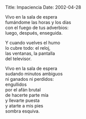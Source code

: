 Title: Impaciencia
Date: 2002-04-28

Vivo en la sala de espera  
fumándome las horas y los días  
con el fuego de tus adverbios:  
luego, después, enseguida.  
 
Y cuando vuelves el humo  
lo cubre todo: el reloj,  
las ventanas, la pantalla  
del televisor.  
 
Vivo en la sala de espera  
sudando minutos ambiguos  
ni ganados ni perdidos:  
engullidos  
por el afán brutal  
de hacerte parte mía  
y llevarte puesta  
y atarte a mis pies  
sombra esquiva.  

